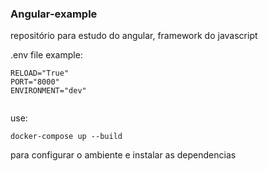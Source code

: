 ### Angular-example

repositório para estudo do angular, framework do javascript  

.env file example:
```
RELOAD="True"
PORT="8000"
ENVIRONMENT="dev"


```

use:
```
docker-compose up --build
```
para configurar o ambiente e instalar as dependencias

